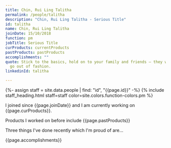 ```yaml
---
title: Chin, Rui Ling Talitha
permalink: /people/talitha
description: "Chin, Rui Ling Talitha - Serious Title"
id: talitha
name: Chin, Rui Ling Talitha
joinDate: 15/10/2018
function: pm
jobTitle: Serious Title
curProducts: currentProducts
pastProducts: pastProducts
accomplishments: ""
quote: Stick to the basics, hold on to your family and friends – they will never
  go out of fashion.
linkedinId: talitha

---
```


{%- assign staff = site.data.people | find: "id", "{{page.id}}" -%}
{% include staff_heading.html staff=staff color=site.colors.function-colors.pm %}

<p>I joined since {{page.joinDate}} and I am currently working on {{page.curProducts}}.</p>

<p>Products I worked on before include {{page.pastProducts}}</p>

<p>Three things I've done recently which I'm proud of are...</p>
{{page.accomplishments}}
